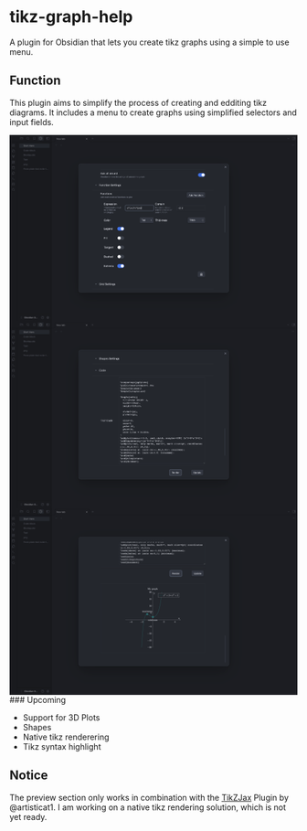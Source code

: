 # tikz-graph-help

A plugin for Obsidian that lets you create tikz graphs using a simple to use menu. 

## Function 

This plugin aims to simplify the process of creating and edditing tikz diagrams. 
It includes a menu to create graphs using simplified selectors and input fields. 

<img width=600 align="center" src="./img/Screenshot1.png">
<img width=600 align="center" src="./img/Screenshot2.png">
<img width=600 align="center" src="./img/Screenshot3.png">
### Upcoming 

- Support for 3D Plots
- Shapes
- Native tikz renderering
- Tikz syntax highlight 

## Notice 

The preview section only works in combination with the [TikZJax](https://github.com/kisonecat/tikzjax) Plugin by @artisticat1. I am working on a native tikz rendering solution, which is not yet ready. 


